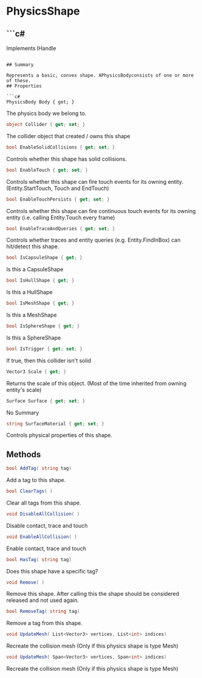 # PhysicsShape

## ```c#
Implements IHandle
```

## Summary

Represents a basic, convex shape. APhysicsBodyconsists of one or more of these.
## Properties

```c#
PhysicsBody Body { get; } 
```
The physics body we belong to.
```c#
object Collider { get; set; } 
```
The collider object that created / owns this shape
```c#
bool EnableSolidCollisions { get; set; } 
```
Controls whether this shape has solid collisions.
```c#
bool EnableTouch { get; set; } 
```
Controls whether this shape can fire touch events for its owning entity. (Entity.StartTouch, Touch and EndTouch)
```c#
bool EnableTouchPersists { get; set; } 
```
Controls whether this shape can fire continuous touch events for its owning entity (i.e. calling Entity.Touch every frame)
```c#
bool EnableTraceAndQueries { get; set; } 
```
Controls whether traces and entity queries (e.g. Entity.FindInBox) can hit/detect this shape.
```c#
bool IsCapsuleShape { get; } 
```
Is this a CapsuleShape
```c#
bool IsHullShape { get; } 
```
Is this a HullShape
```c#
bool IsMeshShape { get; } 
```
Is this a MeshShape
```c#
bool IsSphereShape { get; } 
```
Is this a SphereShape
```c#
bool IsTrigger { get; set; } 
```
If true, then this collider isn't solid
```c#
Vector3 Scale { get; } 
```
Returns the scale of this object. (Most of the time inherited from owning entity's scale)
```c#
Surface Surface { get; set; } 
```
No Summary
```c#
string SurfaceMaterial { get; set; } 
```
Controls physical properties of this shape.
## Methods

```c#
bool AddTag( string tag) 
```
Add a tag to this shape.
```c#
bool ClearTags( ) 
```
Clear all tags from this shape.
```c#
void DisableAllCollision( ) 
```
Disable contact, trace and touch
```c#
void EnableAllCollision( ) 
```
Enable contact, trace and touch
```c#
bool HasTag( string tag) 
```
Does this shape have a specific tag?
```c#
void Remove( ) 
```
Remove this shape. After calling this the shape should be considered released and not used again.
```c#
bool RemoveTag( string tag) 
```
Remove a tag from this shape.
```c#
void UpdateMesh( List<Vector3> vertices, List<int> indices) 
```
Recreate the collision mesh (Only if this physics shape is type Mesh)
```c#
void UpdateMesh( Span<Vector3> vertices, Span<int> indices) 
```
Recreate the collision mesh (Only if this physics shape is type Mesh)
